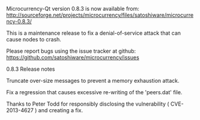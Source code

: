 Microcurrency-Qt version 0.8.3 is now available from:
  http://sourceforge.net/projects/microcurrency/files/satoshiware/microcurrency-0.8.3/

This is a maintenance release to fix a denial-of-service attack that
can cause nodes to crash.

Please report bugs using the issue tracker at github:
  https://github.com/satoshiware/microcurrency/issues

0.8.3 Release notes

Truncate over-size messages to prevent a memory exhaustion attack.

Fix a regression that causes excessive re-writing of the 'peers.dat' file.


Thanks to Peter Todd for responsibly disclosing the vulnerability
( CVE-2013-4627 ) and creating a fix.
